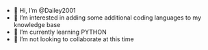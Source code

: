 - 👋 Hi, I’m @Dailey2001
- 👀 I’m interested in adding some additional coding languages to my knowledge base
- 🌱 I’m currently learning PYTHON
- 💞️ I’m not looking to collaborate at this time

<!---
Dailey2001/Dailey2001 is a ✨ special ✨ repository because its `README.md` (this file) appears on your GitHub profile.
You can click the Preview link to take a look at your changes.
--->
